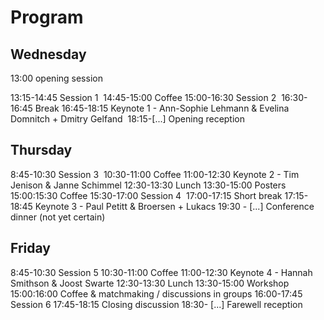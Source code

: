 # Program


## Wednesday
13:00 opening session

13:15-14:45 Session 1 
14:45-15:00 Coffee
15:00-16:30 Session 2 
16:30-16:45 Break
16:45-18:15 Keynote 1 - Ann-Sophie Lehmann & Evelina Domnitch + Dmitry Gelfand 
18:15-[...] Opening reception 

## Thursday
8:45-10:30 Session 3 
10:30-11:00 Coffee
11:00-12:30 Keynote 2 - Tim Jenison & Janne Schimmel
12:30-13:30 Lunch
13:30-15:00 Posters
15:00:15:30 Coffee
15:30-17:00 Session 4 
17:00-17:15 Short break
17:15-18:45 Keynote 3 - Paul Petitt & Broersen + Lukacs
19:30 - [...] Conference dinner (not yet certain)

## Friday
8:45-10:30 Session 5
10:30-11:00 Coffee
11:00-12:30 Keynote 4 - Hannah Smithson & Joost Swarte
12:30-13:30 Lunch
13:30-15:00 Workshop
15:00:16:00 Coffee & matchmaking / discussions in groups
16:00-17:45 Session 6
17:45-18:15 Closing discussion
18:30- [...] Farewell reception
